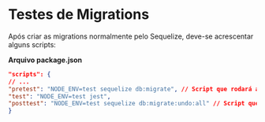 # Testes de Migrations

Após criar as migrations normalmente pelo Sequelize, deve-se acrescentar alguns scripts:

**Arquivo package.json**
```json
"scripts": {
// ...
"pretest": "NODE_ENV=test sequelize db:migrate", // Script que rodará antes do teste
"test": "NODE_ENV=test jest",
"posttest": "NODE_ENV=test sequelize db:migrate:undo:all" // Script que rodará após o teste
}
```
